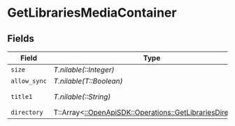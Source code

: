 # GetLibrariesMediaContainer


## Fields

| Field                                                                                                         | Type                                                                                                          | Required                                                                                                      | Description                                                                                                   | Example                                                                                                       |
| ------------------------------------------------------------------------------------------------------------- | ------------------------------------------------------------------------------------------------------------- | ------------------------------------------------------------------------------------------------------------- | ------------------------------------------------------------------------------------------------------------- | ------------------------------------------------------------------------------------------------------------- |
| `size`                                                                                                        | *T.nilable(::Integer)*                                                                                        | :heavy_minus_sign:                                                                                            | N/A                                                                                                           | 5                                                                                                             |
| `allow_sync`                                                                                                  | *T.nilable(T::Boolean)*                                                                                       | :heavy_minus_sign:                                                                                            | N/A                                                                                                           | false                                                                                                         |
| `title1`                                                                                                      | *T.nilable(::String)*                                                                                         | :heavy_minus_sign:                                                                                            | N/A                                                                                                           | Plex Library                                                                                                  |
| `directory`                                                                                                   | T::Array<[::OpenApiSDK::Operations::GetLibrariesDirectory](../../models/operations/getlibrariesdirectory.md)> | :heavy_minus_sign:                                                                                            | N/A                                                                                                           |                                                                                                               |